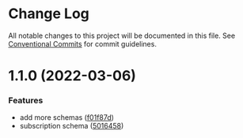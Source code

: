 # Change Log

All notable changes to this project will be documented in this file.
See [Conventional Commits](https://conventionalcommits.org) for commit guidelines.

# 1.1.0 (2022-03-06)


### Features

* add more schemas ([f01f87d](https://github.com/Paker30/adidas-test/commit/f01f87d6b354047db1a022a774c8d68108b4b811))
* subscription schema ([5016458](https://github.com/Paker30/adidas-test/commit/501645884a08112d145df2060463bcc350047ce3))
